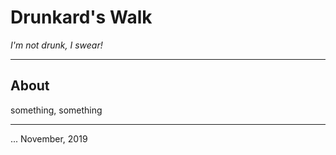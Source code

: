 # Drunkard's Walk
_I'm not drunk, I swear!_

---

## About

something, something

---

... November, 2019